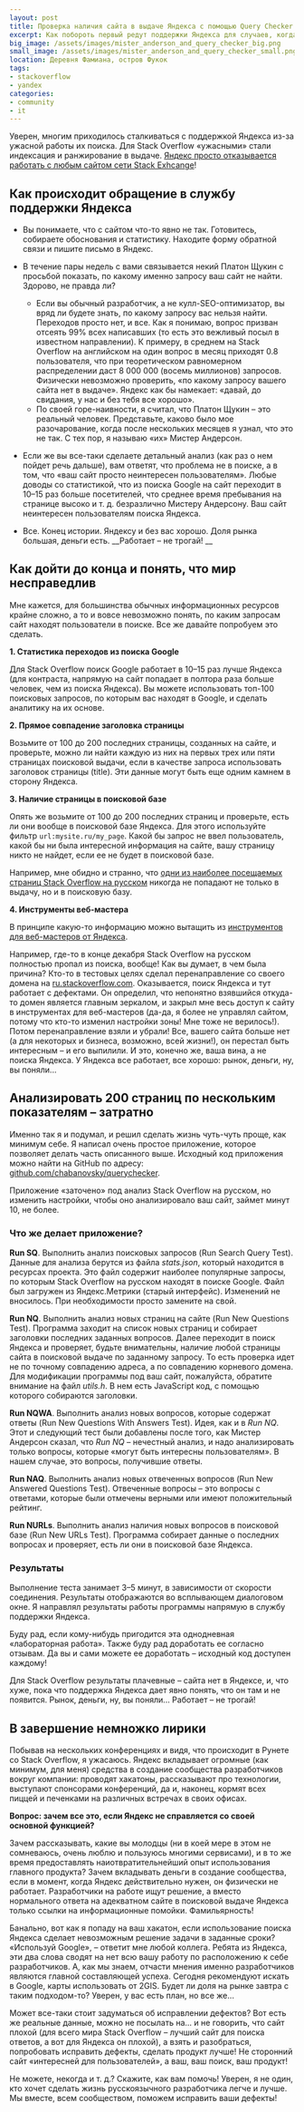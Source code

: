 ```yaml
---
layout: post
title: Проверка наличия сайта в выдаче Яндекса с помощью Query Checker
excerpt: Как побороть первый редут поддержки Яндекса для случаев, когда поиск Яндекса отказывается индексировать ваш сайт.
big_image: /assets/images/mister_anderson_and_query_checker_big.png
small_image: /assets/images/mister_anderson_and_query_checker_small.png
location: Деревня Фамиана, остров Фукок
tags:
- stackoverflow
- yandex
categories:
- community
- it
---
```


Уверен, многим приходилось сталкиваться с поддержкой Яндекса из-за ужасной работы их поиска. Для Stack Overflow «ужасными» стали индексация и ранжирование в выдаче. [Яндекс просто отказывается работать с любым сайтом сети Stack Exhcange](http://chabanovsky.com/2015/11/yandex-does-not-index-so/)!

## Как происходит обращение в службу поддержки Яндекса

- Вы понимаете, что c сайтом что-то явно не так. Готовитесь, собираете обоснования и статистику. Находите форму обратной связи и пишите письмо в Яндекс.
- В течение пары недель с вами связывается некий Платон Щукин с просьбой показать, по какому именно запросу ваш сайт не найти. Здорово, не правда ли?

  - Если вы обычный разработчик, а не кулл-SEO-оптимизатор, вы вряд ли будете знать, по какому запросу вас нельзя найти. Переходов просто нет, и все. Как я понимаю, вопрос призван отсеять 99% всех написавших (то есть это вежливый посыл в известном направлении). К примеру, в среднем на Stack Overflow на английском на один вопрос в месяц приходят 0.8 пользователя, что при теоретическом равномерном распределении даст 8 000 000 (восемь миллионов) запросов. Физически невозможно проверить, «по какому запросу вашего сайта нет в выдаче». Яндекс как бы намекает: «давай, до свидания, у нас и без тебя все хорошо».
  - По своей горе-наивности, я считал, что Платон Щукин – это реальный человек. Представьте, каково было мое разочарование, когда после нескольких месяцев я узнал, что это не так. С тех пор, я называю «их» Мистер Андерсон.

- Если же вы все-таки сделаете детальный анализ (как раз о нем пойдет речь дальше), вам ответят, что проблема не в поиске, а в том, что «ваш сайт просто неинтересен пользователям». Любые доводы со статистикой, что из поиска Google на сайт переходит в 10–15 раз больше посетителей, что среднее время пребывания на странице высоко и т. д. безразлично Мистеру Андерсону. Ваш сайт неинтересен пользователям поиска Яндекса.

- Все. Конец истории. Яндексу и без вас хорошо. Доля рынка большая, деньги есть. __Работает – не трогай! __

## Как дойти до конца и понять, что мир несправедлив

Мне кажется, для большинства обычных информационных ресурсов крайне сложно, а то и вовсе невозможно понять, по каким запросам сайт находят пользователи в поиске. Все же давайте попробуем это сделать.

__1. Статистика переходов из поиска Google__

Для Stack Overflow поиск Google работает в 10–15 раз лучше Яндекса (для контраста, напрямую на сайт попадает в полтора раза больше человек, чем из поиска Яндекса). Вы можете использовать топ-100 поисковых запросов, по которым вас находят в Google, и сделать аналитику на их основе.

__2. Прямое совпадение заголовка страницы__

Возьмите от 100 до 200 последних страницы, созданных на сайте, и проверьте, можно ли найти каждую из них на первых трех или пяти страницах поисковой выдачи, если в качестве запроса использовать заголовок страницы (title). Эти данные могут быть еще одним камнем в сторону Яндекса.

__3. Наличие страницы в поисковой базе__

Опять же возьмите от 100 до 200 последних страниц и проверьте, есть ли они вообще в поисковой базе Яндекса. Для этого используйте фильтр `url:mysite.ru/my_page`. Какой бы запрос не ввел пользователь, какой бы ни была интересной информация на сайте, вашу страницу никто не найдет, если ее не будет в поисковой базе.

Например, мне обидно и странно, что [одни из наиболее посещаемых страниц Stack Overflow на русском](https://yandex.ru/search/?lr=2&text=url%3Ahttp%3A%2F%2Fru.stackoverflow.com%2Fquestions%2F127221%2F) никогда не попадают не только в выдачу, но и в поисковую базу.

__4. Инструменты веб-мастера__

В принципе какую-то информацию можно вытащить из [инструментов для веб-мастеров от Яндекса](http://webmaster.yandex.ru/).

Например, где-то в конце декабря Stack Overflow на русском полностью пропал из поиска, вообще! Как вы думает, в чем была причина? Кто-то в тестовых целях сделал перенаправление со своего домена на [ru.stackoverflow.com](http://ru.stackoverflow.com/). Оказывается, поиск Яндекса и тут работает с дефектами. Он определил, что непонятно взявшийся откуда-то домен является главным зеркалом, и закрыл мне весь доступ к сайту в инструментах для веб-мастеров (да-да, я более не управлял сайтом, потому что кто-то изменил настройки зоны! Мне тоже не верилось!). Потом перенаправление взяли и убрали! Все, вашего сайта больше нет (а для некоторых и бизнеса, возможно, всей жизни!), он перестал быть интересным – и его выпилили. И это, конечно же, ваша вина, а не поиска Яндекса. У Яндекса все работает, все хорошо: рынок, деньги, ну, вы поняли...

## Анализировать 200 страниц по нескольким показателям – затратно

Именно так я и подумал, и решил сделать жизнь чуть-чуть проще, как минимум себе. Я написал очень простое приложение, которое позволяет делать часть описанного выше. Исходный код приложения можно найти на GitHub по адресу: [github.com/chabanovsky/querychecker](https://github.com/chabanovsky/querychecker).

Приложение «заточено» под анализ Stack Overflow на русском, но изменить настройки, чтобы оно анализировало ваш сайт, займет минут 10, не более.

### Что же делает приложение?

__Run SQ__. Выполнить анализ поисковых запросов (Run Search Query Test). Данные для анализа берутся из файла _stats.json_, который находится в ресурсах проекта. Это файл содержит наиболее популярные запросы, по которым Stack Overflow на русском находят в поиске Google. Файл был загружен из Яндекс.Метрики (старый интерфейс). Изменений не вносилось. При необходимости просто замените на свой.

__Run NQ__. Выполнить анализ новых страниц на сайте (Run New Questions Test). Программа заходит на список новых страниц и собирает заголовки последних заданных вопросов. Далее переходит в поиск Яндекса и проверяет, будьте внимательны, наличие любой страницы сайта в поисковой выдаче по заданному запросу. То есть проверка идет не по точному совпадению адреса, а по совпадению корневого домена. Для модификации программы под ваш сайт, пожалуйста, обратите внимание на файл _utils.h_. В нем есть JavaScript код, с помощью которого собираются заголовки.

__Run NQWA__. Выполнить анализ новых вопросов, которые содержат ответы (Run New Questions With Answers Test). Идея, как и в _Run NQ_. Этот и следующий тест были добавлены после того, как Мистер Андерсон сказал, что _Run NQ_ – нечестный анализ, и надо анализировать только вопросы, которые «могут быть интересны пользователям». В нашем случае, это вопросы, получившие ответы.

__Run NAQ__. Выполнить анализ новых отвеченных вопросов (Run New Answered Questions Test). Отвеченные вопросы – это вопросы с ответами, которые были отмечены верными или имеют положительный рейтинг.

__Run NURLs__. Выполнить анализ наличия новых вопросов в поисковой базе (Run New URLs Test). Программа собирает данные о последних вопросах и проверяет, есть ли они в поисковой базе Яндекса.

### Результаты

Выполнение теста занимает 3–5 минут, в зависимости от скорости соединения. Результаты отображаются во всплывающем диалоговом окне. Я направлял результаты работы программы напрямую в службу поддержки Яндекса.

Буду рад, если кому-нибудь пригодится эта однодневная «лабораторная работа». Также буду рад доработать ее согласно отзывам. Да вы и сами можете ее доработать – исходный код доступен каждому!

Для Stack Overflow результаты плачевные – сайта нет в Яндексе, и, что хуже, пока что поддержка Яндекса дает явно понять, что он там и не появится. Рынок, деньги, ну, вы поняли… Работает – не трогай!


## В завершение немножко лирики

Побывав на нескольких конференциях и видя, что происходит в Рунете со Stack Overflow, я ужасаюсь. Яндекс вкладывает огромные (как минимум, для меня) средства в создание сообщества разработчиков вокруг компании: проводят хакатоны, рассказывают про технологии, выступают спонсорами конференций, да и, наконец, кормят всех пиццей и печенками на различных встречах в своих офисах.

__Вопрос: зачем все это, если Яндекс не справляется со своей основной функцией?__

Зачем рассказывать, какие вы молодцы (ни в коей мере в этом не сомневаюсь, очень люблю и пользуюсь многими сервисами), и в то же время предоставлять наиотвратительнейший опыт использования главного продукта? Зачем вкладывать деньги в создание сообщества, если в момент, когда Яндекс действительно нужен, он физически не работает. Разработчики на работе ищут решение, а вместо нормального ответа на адекватном сайте в поисковой выдаче Яндекса только ссылки на информационные помойки. Фамильярность!

Банально, вот как я попаду на ваш хакатон, если использование поиска Яндекса сделает невозможным решение задачи в заданные сроки? «Используй Google», – ответит мне любой коллега. Ребята из Яндекса, эти два слова сводят на нет всю вашу работу по расположению к себе разработчиков. А, как мы знаем, отчасти мнения именно разработчиков являются главной составляющей успеха. Сегодня рекомендуют искать в Google, карты использовать от 2GIS. Будет ли доля на рынке завтра с таким подходом-то? Уверен, у вас есть план, но все же…

Может все-таки стоит задуматься об исправлении дефектов? Вот есть же реальные данные, можно не посылать на... и не говорить, что сайт плохой (для всего мира Stack Overflow – лучший сайт для поиска ответов, а вот для Яндекса он плохой), а взять и разобраться, попробовать исправить дефекты, сделать продукт лучше! Не сторонний сайт «интересней для пользователей», а ваш, ваш поиск, ваш продукт!

Не можете, некогда и т. д.? Скажите, как вам помочь! Уверен, я не один, кто хочет сделать жизнь русскоязычного разработчика легче и лучше. Мы вместе, всем сообществом, поможем исправить ваши дефекты!


